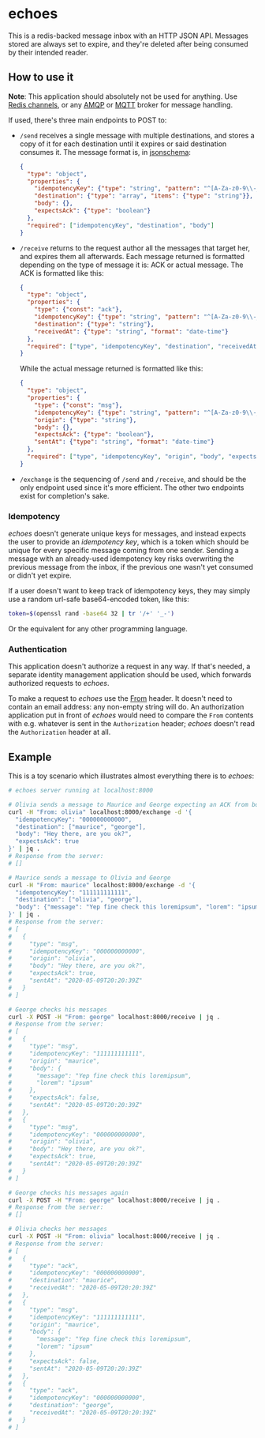# echoes

This is a redis-backed message inbox with an HTTP JSON API. Messages
stored are always set to expire, and they're deleted after being
consumed by their intended reader.

## How to use it

**Note**: This application should absolutely not be used for
anything. Use [Redis channels](https://redis.io/topics/pubsub), or any
[AMQP](https://www.rabbitmq.com/) or [MQTT](https://mosquitto.org/)
broker for message handling.

If used, there's three main endpoints to POST to:

- `/send` receives a single message with multiple destinations, and
  stores a copy of it for each destination until it expires or said
  destination consumes it. The message format is, in
  [jsonschema](http://json-schema.org/):

  ```json
  {
    "type": "object",
    "properties": {
      "idempotencyKey": {"type": "string", "pattern": "^[A-Za-z0-9\\-_=]{12,64}$"},
      "destination": {"type": "array", "items": {"type": "string"}},
      "body": {},
      "expectsAck": {"type": "boolean"}
    },
    "required": ["idempotencyKey", "destination", "body"]
  }
  ```

- `/receive` returns to the request author all the messages that
  target her, and expires them all afterwards. Each message returned
  is formatted depending on the type of message it is: ACK or actual
  message. The ACK is formatted like this:

  ```json
  {
    "type": "object",
    "properties": {
      "type": {"const": "ack"},
      "idempotencyKey": {"type": "string", "pattern": "^[A-Za-z0-9\\-_=]{12,64}$"},
      "destination": {"type": "string"},
      "receivedAt": {"type": "string", "format": "date-time"}
    },
    "required": ["type", "idempotencyKey", "destination", "receivedAt"]
  }
  ```

  While the actual message returned is formatted like this:

  ```json
  {
    "type": "object",
    "properties": {
      "type": {"const": "msg"},
      "idempotencyKey": {"type": "string", "pattern": "^[A-Za-z0-9\\-_=]{12,64}$"},
      "origin": {"type": "string"},
      "body": {},
      "expectsAck": {"type": "boolean"},
      "sentAt": {"type": "string", "format": "date-time"}
    },
    "required": ["type", "idempotencyKey", "origin", "body", "expectsAck", "sentAt"]
  }
  ```

- `/exchange` is the sequencing of `/send` and `/receive`, and should
  be the only endpoint used since it's more efficient. The other two
  endpoints exist for completion's sake.

### Idempotency

_echoes_ doesn't generate unique keys for messages, and instead
expects the user to provide an _idempotency key_, which is a token
which should be unique for every specific message coming from one
sender. Sending a message with an already-used idempotency key risks
overwriting the previous message from the inbox, if the previous one
wasn't yet consumed or didn't yet expire.

If a user doesn't want to keep track of idempotency keys, they may
simply use a random url-safe base64-encoded token, like this:

```bash
token=$(openssl rand -base64 32 | tr '/+' '_-')
```

Or the equivalent for any other programming language.

### Authentication

This application doesn't authorize a request in any way. If that's
needed, a separate identity management application should be used,
which forwards authorized requests to _echoes_.

To make a request to _echoes_ use the
[From](https://developer.mozilla.org/en-US/docs/Web/HTTP/Headers/From)
header. It doesn't need to contain an email address: any non-empty
string will do. An authorization application put in front of _echoes_
would need to compare the `From` contents with e.g. whatever is sent
in the `Authorization` header; _echoes_ doesn't read the
`Authorization` header at all.

## Example

This is a toy scenario which illustrates almost everything there is to _echoes_:

```bash
# echoes server running at localhost:8000

# Olivia sends a message to Maurice and George expecting an ACK from both
curl -H "From: olivia" localhost:8000/exchange -d '{
  "idempotencyKey": "000000000000",
  "destination": ["maurice", "george"],
  "body": "Hey there, are you ok?",
  "expectsAck": true
}' | jq .
# Response from the server:
# []

# Maurice sends a message to Olivia and George
curl -H "From: maurice" localhost:8000/exchange -d '{
  "idempotencyKey": "111111111111",
  "destination": ["olivia", "george"],
  "body": {"message": "Yep fine check this loremipsum", "lorem": "ipsum"}
}' | jq .
# Response from the server:
# [
#   {
#     "type": "msg",
#     "idempotencyKey": "000000000000",
#     "origin": "olivia",
#     "body": "Hey there, are you ok?",
#     "expectsAck": true,
#     "sentAt": "2020-05-09T20:20:39Z"
#   }
# ]

# George checks his messages
curl -X POST -H "From: george" localhost:8000/receive | jq .
# Response from the server:
# [
#   {
#     "type": "msg",
#     "idempotencyKey": "111111111111",
#     "origin": "maurice",
#     "body": {
#       "message": "Yep fine check this loremipsum",
#       "lorem": "ipsum"
#     },
#     "expectsAck": false,
#     "sentAt": "2020-05-09T20:20:39Z"
#   },
#   {
#     "type": "msg",
#     "idempotencyKey": "000000000000",
#     "origin": "olivia",
#     "body": "Hey there, are you ok?",
#     "expectsAck": true,
#     "sentAt": "2020-05-09T20:20:39Z"
#   }
# ]

# George checks his messages again
curl -X POST -H "From: george" localhost:8000/receive | jq .
# Response from the server:
# []

# Olivia checks her messages
curl -X POST -H "From: olivia" localhost:8000/receive | jq .
# Response from the server:
# [
#   {
#     "type": "ack",
#     "idempotencyKey": "000000000000",
#     "destination": "maurice",
#     "receivedAt": "2020-05-09T20:20:39Z"
#   },
#   {
#     "type": "msg",
#     "idempotencyKey": "111111111111",
#     "origin": "maurice",
#     "body": {
#       "message": "Yep fine check this loremipsum",
#       "lorem": "ipsum"
#     },
#     "expectsAck": false,
#     "sentAt": "2020-05-09T20:20:39Z"
#   },
#   {
#     "type": "ack",
#     "idempotencyKey": "000000000000",
#     "destination": "george",
#     "receivedAt": "2020-05-09T20:20:39Z"
#   }
# ]
```

